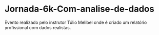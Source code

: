 # Jornada-6k-Com-analise-de-dados
Evento realizado pelo instrutor Túlio Melibel onde é criado um relatório profissional com dados realistas.
